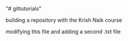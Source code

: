 "# gittutorials" 

building a repository with the Krish Naik course

modifying this file and adding a second .txt file
